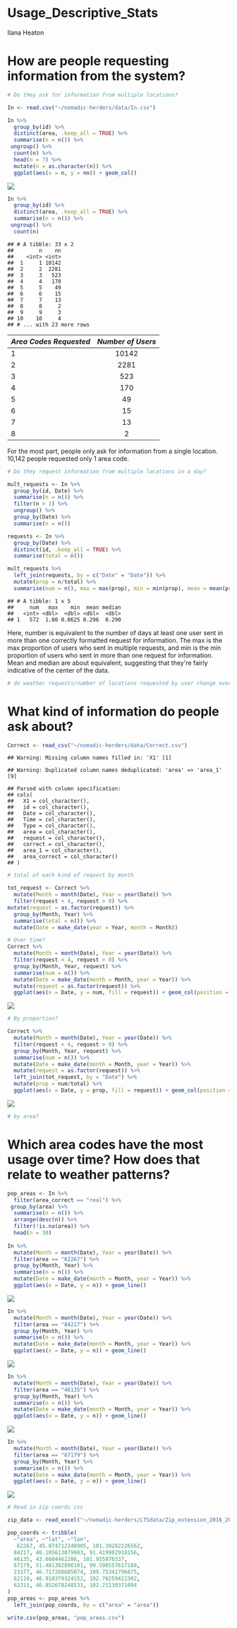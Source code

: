 Usage\_Descriptive\_Stats
================
Ilana Heaton

How are people requesting information from the system?
======================================================

``` r
# Do they ask for information from multiple locations?

In <- read.csv("~/nomadic-herders/data/In.csv")

In %>%
  group_by(id) %>%
  distinct(area, .keep_all = TRUE) %>%
  summarise(n = n()) %>%
 ungroup() %>%
  count(n) %>%
  head(n = 7) %>%
  mutate(n = as.character(n)) %>%
  ggplot(aes(x = n, y = nn)) + geom_col()
```

![](Usage_Patterns_files/figure-markdown_github/unnamed-chunk-1-1.png)

``` r
In %>%
  group_by(id) %>%
  distinct(area, .keep_all = TRUE) %>%
  summarise(n = n()) %>%
 ungroup() %>%
  count(n)
```

    ## # A tibble: 33 x 2
    ##        n    nn
    ##    <int> <int>
    ##  1     1 10142
    ##  2     2  2281
    ##  3     3   523
    ##  4     4   170
    ##  5     5    49
    ##  6     6    15
    ##  7     7    13
    ##  8     8     2
    ##  9     9     3
    ## 10    10     4
    ## # ... with 23 more rows

| *Area Codes Requested* | *Number of Users* |
|------------------------|:-----------------:|
| 1                      |       10142       |
| 2                      |        2281       |
| 3                      |        523        |
| 4                      |        170        |
| 5                      |         49        |
| 6                      |         15        |
| 7                      |         13        |
| 8                      |         2         |

For the most part, people only ask for information from a single location. 10,142 people requested only 1 area code.

``` r
# Do they request information from multiple locations in a day?

mult_requests <- In %>%
  group_by(id, Date) %>%
  summarise(n = n()) %>%
  filter(n > 1) %>% 
  ungroup() %>%
  group_by(Date) %>%
  summarise(n = n()) 

requests <- In %>%
  group_by(Date) %>%
  distinct(id, .keep_all = TRUE) %>%
  summarise(total = n())

mult_requests %>%
  left_join(requests, by = c("Date" = "Date")) %>% 
  mutate(prop = n/total) %>%
  summarise(num = n(), max = max(prop), min = min(prop), mean = mean(prop), median = median(prop))
```

    ## # A tibble: 1 x 5
    ##     num   max    min  mean median
    ##   <int> <dbl>  <dbl> <dbl>  <dbl>
    ## 1   572  1.00 0.0625 0.296  0.290

Here, number is equivalent to the number of days at least one user sent in more than one correctly formatted request for information. The max is the max proportion of users who sent in multiple requests, and min is the min proportion of users who sent in more than one request for information. Mean and median are about equivalent, suggesting that they're fairly indicative of the center of the data.

``` r
# do weather requests/number of locations requested by user change over time?
```

What kind of information do people ask about?
=============================================

``` r
Correct <- read_csv("~/nomadic-herders/data/Correct.csv")
```

    ## Warning: Missing column names filled in: 'X1' [1]

    ## Warning: Duplicated column names deduplicated: 'area' => 'area_1' [9]

    ## Parsed with column specification:
    ## cols(
    ##   X1 = col_character(),
    ##   id = col_character(),
    ##   Date = col_character(),
    ##   Time = col_character(),
    ##   Type = col_character(),
    ##   area = col_character(),
    ##   request = col_character(),
    ##   correct = col_character(),
    ##   area_1 = col_character(),
    ##   area_correct = col_character()
    ## )

``` r
# total of each kind of request by month

tot_request <- Correct %>%
  mutate(Month = month(Date), Year = year(Date)) %>%
  filter(request < 4, request > 0) %>%
mutate(request = as.factor(request)) %>%
  group_by(Month, Year) %>%
  summarise(total = n()) %>%
  mutate(Date = make_date(year = Year, month = Month))

# Over time?
Correct %>%
  mutate(Month = month(Date), Year = year(Date)) %>%
  filter(request < 4, request > 0) %>%
  group_by(Month, Year, request) %>%
  summarise(num = n()) %>%
  mutate(Date = make_date(month = Month, year = Year)) %>%
  mutate(request = as.factor(request)) %>%
  ggplot(aes(x = Date, y = num, fill = request)) + geom_col(position = "dodge")
```

![](Usage_Patterns_files/figure-markdown_github/unnamed-chunk-4-1.png)

``` r
# By proportion?

Correct %>%
  mutate(Month = month(Date), Year = year(Date)) %>%
  filter(request < 4, request > 0) %>%
  group_by(Month, Year, request) %>%
  summarise(num = n()) %>%
  mutate(Date = make_date(month = Month, year = Year)) %>%
  mutate(request = as.factor(request)) %>%
  left_join(tot_request, by = "Date") %>%
  mutate(prop = num/total) %>%
  ggplot(aes(x = Date, y = prop, fill = request)) + geom_col(position = "dodge")
```

![](Usage_Patterns_files/figure-markdown_github/unnamed-chunk-4-2.png)

``` r
# by area?
```

Which area codes have the most usage over time? How does that relate to weather patterns?
=========================================================================================

``` r
pop_areas <- In %>%
  filter(area_correct == "real") %>%
 group_by(area) %>%
  summarise(n = n()) %>%
  arrange(desc(n)) %>%
  filter(!is.na(area)) %>%
  head(n = 30)
  
In %>% 
  mutate(Month = month(Date), Year = year(Date)) %>%
  filter(area == "62267") %>%
  group_by(Month, Year) %>% 
  summarise(n = n()) %>%
  mutate(Date = make_date(month = Month, year = Year)) %>%
  ggplot(aes(x = Date, y = n)) + geom_line()
```

![](Usage_Patterns_files/figure-markdown_github/unnamed-chunk-5-1.png)

``` r
In %>% 
  mutate(Month = month(Date), Year = year(Date)) %>%
  filter(area == "84217") %>%
  group_by(Month, Year) %>% 
  summarise(n = n()) %>%
  mutate(Date = make_date(month = Month, year = Year)) %>%
  ggplot(aes(x = Date, y = n)) + geom_line()
```

![](Usage_Patterns_files/figure-markdown_github/unnamed-chunk-5-2.png)

``` r
In %>% 
  mutate(Month = month(Date), Year = year(Date)) %>%
  filter(area == "46135") %>%
  group_by(Month, Year) %>% 
  summarise(n = n()) %>%
  mutate(Date = make_date(month = Month, year = Year)) %>%
  ggplot(aes(x = Date, y = n)) + geom_line()
```

![](Usage_Patterns_files/figure-markdown_github/unnamed-chunk-5-3.png)

``` r
In %>% 
  mutate(Month = month(Date), Year = year(Date)) %>%
  filter(area == "67179") %>%
  group_by(Month, Year) %>% 
  summarise(n = n()) %>%
  mutate(Date = make_date(month = Month, year = Year)) %>%
  ggplot(aes(x = Date, y = n)) + geom_line()
```

![](Usage_Patterns_files/figure-markdown_github/unnamed-chunk-5-4.png)

``` r
# Read in zip coords csv

zip_data <- read_excel("~/nomadic-herders/LTSdata/Zip_extension_2016_2017.xlsx")

pop_coords <- tribble(
  ~"area", ~"lat", ~"lon",
   62267, 45.874712248905, 101.39282226562,
  84217, 46.105613079983, 91.419982910156, 
  46135, 43.6604462286, 101.955970337,
  67179, 51.481382896101, 99.596557617188,
  23177, 46.717268685074, 109.75341796875,
  62110, 46.918379324152, 102.76259422302,
  62211, 46.852678248531, 102.21130371094
)
pop_areas <- pop_areas %>%
  left_join(pop_coords, by = c("area" = "area"))

write.csv(pop_areas, "pop_areas.csv")
```
